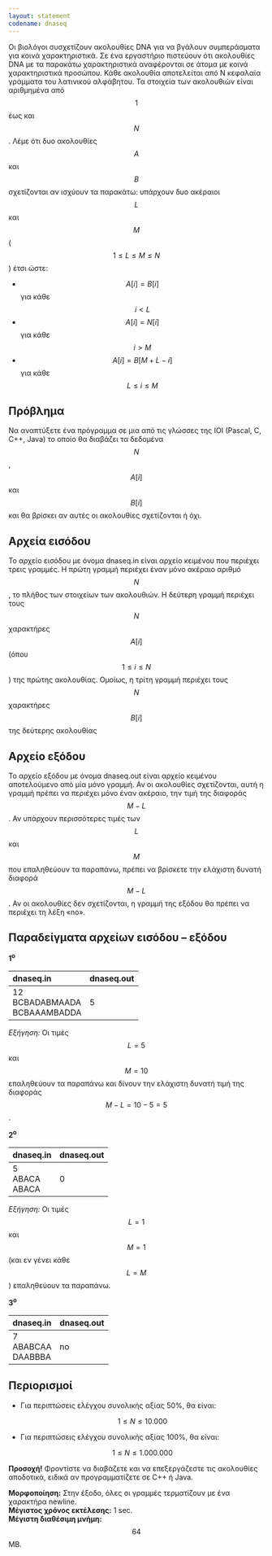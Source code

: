 ```yaml
---
layout: statement
codename: dnaseq
---
```


Οι βιολόγοι συσχετίζουν ακολουθίες DNA για να βγάλουν συμπεράσματα για κοινά χαρακτηριστικά. Σε ένα εργαστήριο πιστεύουν ότι ακολουθίες DNA με τα παρακάτω χαρακτηριστικά αναφέρονται σε άτομα με κοινά χαρακτηριστικά προσώπου. Κάθε ακολουθία αποτελείται από Ν κεφαλαία γράμματα του λατινικού αλφάβητου. Τα στοιχεία των ακολουθιών είναι αριθμημένα από $$1$$ έως και $$N$$. Λέμε ότι δυο ακολουθίες $$A$$ και $$B$$ σχετίζονται αν ισχύουν τα παρακάτω: υπάρχουν δυο ακέραιοι $$L$$ και $$M$$ ($$1 \leq L \leq M \leq N$$) έτσι ώστε:

* $$A[i] = B[i]$$ για κάθε $$i < L$$
* $$A[i] = N[i]$$ για κάθε $$i > M$$
* $$A[i] = B[M+L-i]$$ για κάθε $$L \leq i \leq M$$

## Πρόβλημα

Να αναπτύξετε ένα πρόγραμμα σε μια από τις γλώσσες της IOI (Pascal, C, C++, Java) το οποίο θα διαβάζει τα δεδομένα $$N$$, $$A[i]$$ και $$B[i]$$ και θα βρίσκει αν αυτές οι ακολουθίες σχετίζονται ή όχι.

## Αρχεία εισόδου

Το αρχείο εισόδου με όνομα dnaseq.in είναι αρχείο κειμένου που περιέχει τρεις γραμμές. Η πρώτη γραμμή περιέχει έναν μόνο ακέραιο αριθμό $$N$$, το πλήθος των στοιχείων των ακολουθιών. Η δεύτερη γραμμή περιέχει τους $$N$$ χαρακτήρες $$A[i]$$ (όπου $$1 \leq i \leq N$$) της πρώτης ακολουθίας. Ομοίως, η τρίτη γραμμή περιέχει τους $$N$$ χαρακτήρες $$B[i]$$ της δεύτερης ακολουθίας

## Αρχείο εξόδου

Το αρχείο εξόδου με όνομα dnaseq.out είναι αρχείο κειμένου αποτελούμενο από μία μόνο γραμμή. Αν οι ακολουθίες σχετίζονται, αυτή η γραμμή πρέπει να περιέχει μόνο έναν ακέραιο, την τιμή της διαφοράς $$M−L$$. Αν υπάρχουν περισσότερες τιμές των $$L$$ και $$M$$ που επαληθεύουν τα παραπάνω, πρέπει να βρίσκετε την ελάχιστη δυνατή διαφορά $$M−L$$. Αν οι ακολουθίες δεν σχετίζονται, η γραμμή της εξόδου θα πρέπει να περιέχει τη λέξη «no».

## Παραδείγματα αρχείων εισόδου – εξόδου

**1<sup>o</sup>**

| **dnaseq.in**      | **dnaseq.out** |
| :--- | :--- |
| 12 <br> BCBADABMAADA <br> BCBAAAMBADDA | 5 |

*Εξήγηση:* Οι τιμές $$L=5$$ και $$M=10$$ επαληθεύουν τα παραπάνω και δίνουν την ελάχιστη δυνατή τιμή της διαφοράς $$M−L = 10−5 = 5$$.

**2<sup>o</sup>**

| **dnaseq.in**      | **dnaseq.out** |
| :--- | :--- |
| 5 <br> ABACΑ <br> ABACA | 0 |

*Εξήγηση:* Οι τιμές $$L=1$$ και $$M=1$$ (και εν γένει κάθε $$L=M$$) επαληθεύουν τα παραπάνω.

**3<sup>o</sup>**

| **dnaseq.in**      | **dnaseq.out** |
| :--- | :--- |
| 7 <br> ABABCAA <br> DAABBBA | no |

## Περιορισμοί
* Για περιπτώσεις ελέγχου συνολικής αξίας 50%, θα είναι:

  $$1 \leq N \leq 10.000$$
  
* Για περιπτώσεις ελέγχου συνολικής αξίας 100%, θα είναι:

  $$1 \leq N \leq 1.000.000$$
  
  
**Προσοχή!** Φροντίστε να διαβάζετε και να επεξεργάζεστε τις ακολουθίες αποδοτικά, ειδικά αν προγραμματίζετε σε C++ ή Java.

**Μορφοποίηση:** Στην έξοδο, όλες οι γραμμές τερματίζουν με ένα χαρακτήρα newline. <br>
**Μέγιστος χρόνος εκτέλεσης:** 1 sec. <br>
**Μέγιστη διαθέσιμη μνήμη:** $$64$$ MB. 
